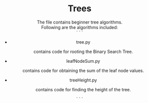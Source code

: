 <h1 align="center">Trees</h1>
<div align="center">
The file contains beginner tree algorithms.<br>
Following are the algorithms included:<br>
` ` `
<ul>
<li>tree.py</li>
<p>contains code for rooting the Binary Search Tree.</p>
<li>leafNodeSum.py</li>
<p>contains code for obtaining the sum of the leaf node values.</p>
<li>treeHeight.py</li>
<p>contains code for finding the height of the tree.</p>
</ul>
` ` `
</div>
